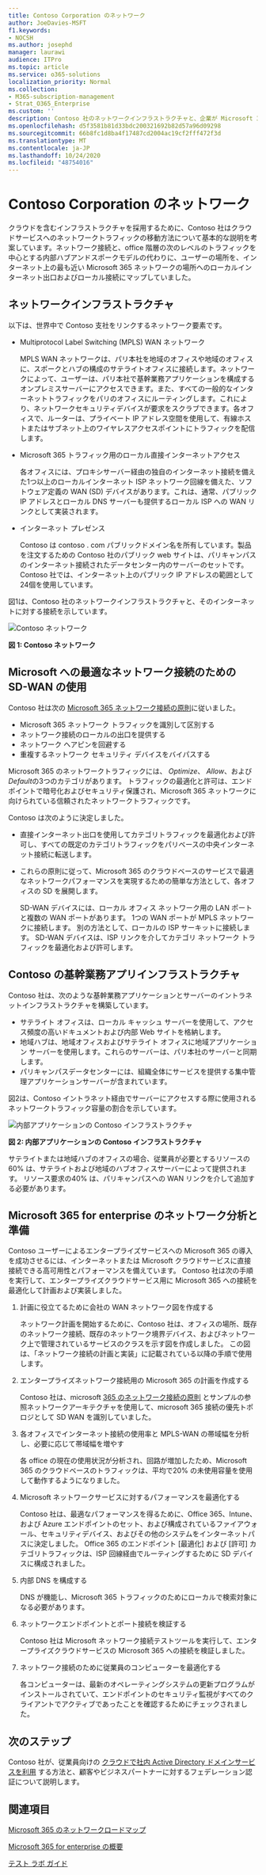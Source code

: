```yaml
---
title: Contoso Corporation のネットワーク
author: JoeDavies-MSFT
f1.keywords:
- NOCSH
ms.author: josephd
manager: laurawi
audience: ITPro
ms.topic: article
ms.service: o365-solutions
localization_priority: Normal
ms.collection:
- M365-subscription-management
- Strat_O365_Enterprise
ms.custom: ''
description: Contoso 社のネットワークインフラストラクチャと、企業が Microsoft 365 for enterprise cloud services に最適なネットワークパフォーマンスを得るために、その SD テクノロジをどのように使用するかについて説明します。
ms.openlocfilehash: d5f3581b81d33bdc200321692b82d57a96d09298
ms.sourcegitcommit: 66b8fc1d8ba4f17487cd2004ac19cf2fff472f3d
ms.translationtype: MT
ms.contentlocale: ja-JP
ms.lasthandoff: 10/24/2020
ms.locfileid: "48754016"
---
```

# <a name="networking-for-the-contoso-corporation"></a>Contoso Corporation のネットワーク

クラウドを含むインフラストラクチャを採用するために、Contoso 社はクラウドサービスへのネットワークトラフィックの移動方法について基本的な説明を考案しています。ネットワーク接続と、office 階層の次のレベルのトラフィックを中心とする内部ハブアンドスポークモデルの代わりに、ユーザーの場所を、インターネット上の最も近い Microsoft 365 ネットワークの場所へのローカルインターネット出口およびローカル接続にマップしていました。

## <a name="networking-infrastructure"></a>ネットワークインフラストラクチャ

以下は、世界中で Contoso 支社をリンクするネットワーク要素です。

- Multiprotocol Label Switching (MPLS) WAN ネットワーク

  MPLS WAN ネットワークは、パリ本社を地域のオフィスや地域のオフィスに、スポークとハブの構成のサテライトオフィスに接続します。ネットワークによって、ユーザーは、パリ本社で基幹業務アプリケーションを構成するオンプレミスサーバーにアクセスできます。また、すべての一般的なインターネットトラフィックをパリのオフィスにルーティングします。これにより、ネットワークセキュリティデバイスが要求をスクラブできます。各オフィスで、ルーターは、プライベート IP アドレス空間を使用して、有線ホストまたはサブネット上のワイヤレスアクセスポイントにトラフィックを配信します。

- Microsoft 365 トラフィック用のローカル直接インターネットアクセス

  各オフィスには、プロキシサーバー経由の独自のインターネット接続を備えた1つ以上のローカルインターネット ISP ネットワーク回線を備えた、ソフトウェア定義の WAN (SD) デバイスがあります。これは、通常、パブリック IP アドレスとローカル DNS サーバーも提供するローカル ISP への WAN リンクとして実装されます。

- インターネット プレゼンス

  Contoso は contoso \. com パブリックドメイン名を所有しています。製品を注文するための Contoso 社のパブリック web サイトは、パリキャンパスのインターネット接続されたデータセンター内のサーバーのセットです。Contoso 社では、インターネット上のパブリック IP アドレスの範囲として24個を使用しています。

図1は、Contoso 社のネットワークインフラストラクチャと、そのインターネットに対する接続を示しています。

![Contoso ネットワーク](../media/contoso-networking/contoso-networking-fig1.png)
 
**図 1: Contoso ネットワーク**

## <a name="use-of-sd-wan-for-optimal-network-connectivity-to-microsoft"></a>Microsoft への最適なネットワーク接続のための SD-WAN の使用

Contoso 社は次の [Microsoft 365 ネットワーク接続の原則](microsoft-365-network-connectivity-principles.md)に従いました。

- Microsoft 365 ネットワーク トラフィックを識別して区別する
- ネットワーク接続のローカルの出口を提供する
- ネットワーク ヘアピンを回避する
- 重複するネットワーク セキュリティ デバイスをバイパスする

Microsoft 365 のネットワークトラフィックには、 *Optimize*、 *Allow*、および *Default*の3つのカテゴリがあります。 トラフィックの最適化と許可は、エンドポイントで暗号化およびセキュリティ保護され、Microsoft 365 ネットワークに向けられている信頼されたネットワークトラフィックです。

Contoso は次のように決定しました。

- 直接インターネット出口を使用してカテゴリトラフィックを最適化および許可し、すべての既定のカテゴリトラフィックをパリベースの中央インターネット接続に転送します。

- これらの原則に従って、Microsoft 365 のクラウドベースのサービスで最適なネットワークパフォーマンスを実現するための簡単な方法として、各オフィスの SD を展開します。

  SD-WAN デバイスには、ローカル オフィス ネットワーク用の LAN ポートと複数の WAN ポートがあります。 1つの WAN ポートが MPLS ネットワークに接続します。 別の方法として、ローカルの ISP サーキットに接続します。 SD-WAN デバイスは、ISP リンクを介してカテゴリ ネットワーク トラフィックを最適化および許可します。

## <a name="the-contoso-line-of-business-app-infrastructure"></a>Contoso の基幹業務アプリインフラストラクチャ

Contoso 社は、次のような基幹業務アプリケーションとサーバーのイントラネットインフラストラクチャを構築しています。

- サテライト オフィスは、ローカル キャッシュ サーバーを使用して、アクセス頻度の高いドキュメントおよび内部 Web サイトを格納します。
- 地域ハブは、地域オフィスおよびサテライト オフィスに地域アプリケーション サーバーを使用します。これらのサーバーは、パリ本社のサーバーと同期します。
- パリキャンパスデータセンターには、組織全体にサービスを提供する集中管理アプリケーションサーバーが含まれています。

図2は、Contoso イントラネット経由でサーバーにアクセスする際に使用されるネットワークトラフィック容量の割合を示しています。

![内部アプリケーションの Contoso インフラストラクチャ](../media/contoso-networking/contoso-networking-fig2.png)
 
**図 2: 内部アプリケーションの Contoso インフラストラクチャ**

サテライトまたは地域ハブのオフィスの場合、従業員が必要とするリソースの60% は、サテライトおよび地域のハブオフィスサーバーによって提供されます。 リソース要求の40% は、パリキャンパスへの WAN リンクを介して追加する必要があります。

## <a name="network-analysis-and-preparation-for-microsoft-365-for-enterprise"></a>Microsoft 365 for enterprise のネットワーク分析と準備

Contoso ユーザーによるエンタープライズサービスへの Microsoft 365 の導入を成功させるには、インターネットまたは Microsoft クラウドサービスに直接接続できる高可用性とパフォーマンスを備えています。 Contoso 社は次の手順を実行して、エンタープライズクラウドサービス用に Microsoft 365 への接続を最適化して計画および実装しました。

1. 計画に役立てるために会社の WAN ネットワーク図を作成する

   ネットワーク計画を開始するために、Contoso 社は、オフィスの場所、既存のネットワーク接続、既存のネットワーク境界デバイス、およびネットワーク上で管理されているサービスのクラスを示す図を作成しました。 この図は、「ネットワーク接続の計画と実装」に記載されている以降の手順で使用します。

2. エンタープライズネットワーク接続用の Microsoft 365 の計画を作成する

   Contoso 社は、microsoft [365 のネットワーク接続の原則](microsoft-365-network-connectivity-principles.md) とサンプルの参照ネットワークアーキテクチャを使用して、microsoft 365 接続の優先トポロジとして SD WAN を識別していました。

3. 各オフィスでインターネット接続の使用率と MPLS-WAN の帯域幅を分析し、必要に応じて帯域幅を増やす

   各 office の現在の使用状況が分析され、回路が増加したため、Microsoft 365 のクラウドベースのトラフィックは、平均で20% の未使用容量を使用して動作するようになりました。

4. Microsoft ネットワークサービスに対するパフォーマンスを最適化する

   Contoso 社は、最適なパフォーマンスを得るために、Office 365、Intune、および Azure エンドポイントのセット、および構成されているファイアウォール、セキュリティデバイス、およびその他のシステムをインターネットパスに決定しました。 Office 365 のエンドポイント [最適化] および [許可] カテゴリトラフィックは、ISP 回線経由でルーティングするために SD デバイスに構成されました。

5. 内部 DNS を構成する

   DNS が機能し、Microsoft 365 トラフィックのためにローカルで検索対象になる必要があります。

6. ネットワークエンドポイントとポート接続を検証する

   Contoso 社は Microsoft ネットワーク接続テストツールを実行して、エンタープライズクラウドサービスの Microsoft 365 への接続を検証しました。

7. ネットワーク接続のために従業員のコンピューターを最適化する

   各コンピューターは、最新のオペレーティングシステムの更新プログラムがインストールされていて、エンドポイントのセキュリティ監視がすべてのクライアントでアクティブであったことを確認するためにチェックされました。

## <a name="next-step"></a>次のステップ

Contoso 社が、従業員向けの [クラウドで社内 Active Directory ドメインサービスを利用](contoso-identity.md) する方法と、顧客やビジネスパートナーに対するフェデレーション認証について説明します。

## <a name="see-also"></a>関連項目

[Microsoft 365 のネットワークロードマップ](networking-roadmap-microsoft-365.md)

[Microsoft 365 for enterprise の概要](microsoft-365-overview.md)

[テスト ラボ ガイド](m365-enterprise-test-lab-guides.md)
